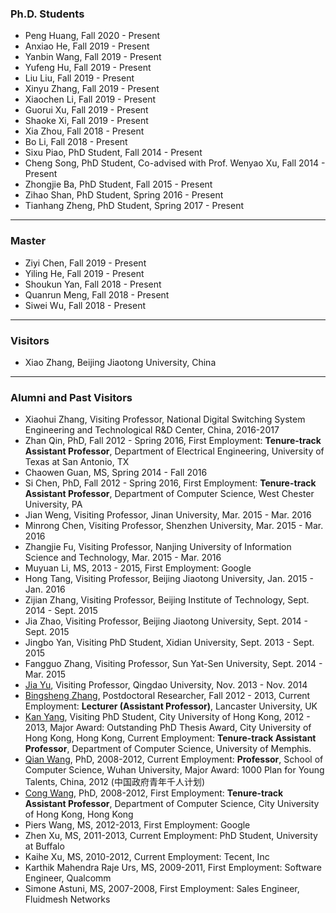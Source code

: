 ### Ph.D. Students
 
 * Peng Huang, Fall 2020 - Present
 * Anxiao He, Fall 2019 - Present
 * Yanbin Wang, Fall 2019 - Present
 * Yufeng Hu, Fall 2019 - Present
 * Liu Liu, Fall 2019 - Present
 * Xinyu Zhang, Fall 2019 - Present
 * Xiaochen Li, Fall 2019 - Present
 * Guorui Xu, Fall 2019 - Present
 * Shaoke Xi, Fall 2019 - Present
 * Xia Zhou, Fall 2018 - Present
 * Bo Li, Fall 2018 - Present
 * Sixu Piao, PhD Student, Fall 2014 - Present
 * Cheng Song, PhD Student, Co-advised with Prof. Wenyao Xu, Fall 2014 - Present
 * Zhongjie Ba, PhD Student, Fall 2015 - Present
 * Zihao Shan, PhD Student, Spring 2016 - Present
 * Tianhang Zheng, PhD Student, Spring 2017 - Present
 
---

### Master
 
 * Ziyi Chen, Fall 2019 - Present
 * Yiling He, Fall 2019 - Present
 * Shoukun Yan, Fall 2018 - Present
 * Quanrun Meng, Fall 2018 - Present
 * Siwei Wu, Fall 2018 - Present
 
---

### Visitors
 
 * Xiao Zhang, Beijing Jiaotong University, China
 
 ---

### Alumni and Past Visitors

 * Xiaohui Zhang, Visiting Professor, National Digital Switching System Engineering and Technological R&D Center, China, 2016-2017
 * Zhan Qin, PhD, Fall 2012 - Spring 2016, First Employment: **Tenure-track Assistant Professor**, Department of Electrical Engineering, University of Texas at San Antonio, TX
 * Chaowen Guan, MS, Spring 2014 - Fall 2016
 * Si Chen, PhD, Fall 2012 - Spring 2016, First Employment: **Tenure-track Assistant Professor**, Department of Computer Science, West Chester University, PA
 * Jian Weng, Visiting Professor, Jinan University, Mar. 2015 - Mar. 2016
 * Minrong Chen, Visiting Professor, Shenzhen University, Mar. 2015 - Mar. 2016
 * Zhangjie Fu, Visiting Professor, Nanjing University of Information Science and Technology, Mar. 2015 - Mar. 2016
 * Muyuan Li, MS, 2013 - 2015, First Employment: Google 
 * Hong Tang, Visiting Professor, Beijing Jiaotong University, Jan. 2015 - Jan. 2016
 * Zijian Zhang, Visiting Professor, Beijing Institute of Technology, Sept. 2014 - Sept. 2015
 * Jia Zhao, Visiting Professor, Beijing Jiaotong University, Sept. 2014 - Sept. 2015 
 * Jingbo Yan, Visiting PhD Student, Xidian University, Sept. 2013 - Sept. 2015
 * Fangguo Zhang, Visiting Professor, Sun Yat-Sen University, Sept. 2014 - Mar. 2015
 * [Jia Yu](http://iec.qdu.edu.cn/content-68-280-1.html), Visiting Professor, Qingdao University, Nov. 2013 - Nov. 2014
 * [Bingsheng Zhang](http://crypto.di.uoa.gr/~bingsheng/index.html), Postdoctoral Researcher, Fall 2012 - 2013, Current Employment: **Lecturer (Assistant Professor)**, Lancaster University, UK  
 * [Kan Yang](http://www.cs.cityu.edu.hk/~kanyang/), Visiting PhD Student, City University of Hong Kong, 2012 - 2013, Major Award: Outstanding PhD Thesis Award, City University of Hong Kong, Hong Kong, Current Employment: **Tenure-track Assistant Professor**, Department of Computer Science, University of Memphis.   
 * [Qian Wang](http://scholar.google.com/citations?user=CD7ybnAAAAAJ&hl=en), PhD, 2008-2012, Current Employment: **Professor**, School of Computer Science, Wuhan University, Major Award: 1000 Plan for Young Talents, China, 2012 (中国政府青年千人计划) 
 * [Cong Wang](http://www.cs.cityu.edu.hk/~congwang/), PhD, 2008-2012, First Employment: **Tenure-track Assistant Professor**, Department of Computer Science, City University of Hong Kong, Hong Kong 
 * Piers Wang, MS, 2012-2013, First Employment: Google 
 * Zhen Xu, MS, 2011-2013, Current Employment: PhD Student, University at Buffalo 
 * Kaihe Xu, MS, 2010-2012, Current Employment: Tecent, Inc 
 * Karthik Mahendra Raje Urs, MS, 2009-2011, First Employment: Software Engineer, Qualcomm 
 * Simone Astuni, MS, 2007-2008, First Employment: Sales Engineer, Fluidmesh Networks 